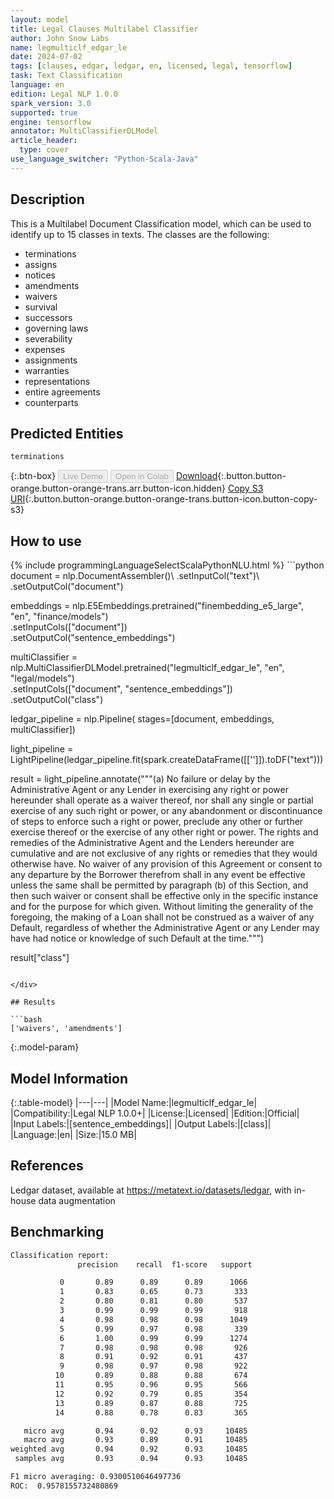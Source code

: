 ```yaml
---
layout: model
title: Legal Clauses Multilabel Classifier
author: John Snow Labs
name: legmulticlf_edgar_le
date: 2024-07-02
tags: [clauses, edgar, ledgar, en, licensed, legal, tensorflow]
task: Text Classification
language: en
edition: Legal NLP 1.0.0
spark_version: 3.0
supported: true
engine: tensorflow
annotator: MultiClassifierDLModel
article_header:
  type: cover
use_language_switcher: "Python-Scala-Java"
---
```


## Description

This is a Multilabel Document Classification model, which can be used to identify up to 15 classes in texts. The classes are the following:

- terminations
- assigns
- notices
- amendments
- waivers
- survival
- successors
- governing laws
- severability
- expenses
- assignments
- warranties
- representations
- entire agreements
- counterparts

## Predicted Entities

`terminations`

{:.btn-box}
<button class="button button-orange" disabled>Live Demo</button>
<button class="button button-orange" disabled>Open in Colab</button>
[Download](https://s3.amazonaws.com/auxdata.johnsnowlabs.com/legal/models/legmulticlf_edgar_le_en_1.0.0_3.0_1719935035558.zip){:.button.button-orange.button-orange-trans.arr.button-icon.hidden}
[Copy S3 URI](s3://auxdata.johnsnowlabs.com/legal/models/legmulticlf_edgar_le_en_1.0.0_3.0_1719935035558.zip){:.button.button-orange.button-orange-trans.button-icon.button-copy-s3}

## How to use



<div class="tabs-box" markdown="1">
{% include programmingLanguageSelectScalaPythonNLU.html %}
```python
document = nlp.DocumentAssembler()\
  .setInputCol("text")\
  .setOutputCol("document")

embeddings = nlp.E5Embeddings.pretrained("finembedding_e5_large", "en", "finance/models")\
  .setInputCols(["document"])\
  .setOutputCol("sentence_embeddings")


multiClassifier = nlp.MultiClassifierDLModel.pretrained("legmulticlf_edgar_le", "en", "legal/models") \
  .setInputCols(["document", "sentence_embeddings"]) \
  .setOutputCol("class")

ledgar_pipeline = nlp.Pipeline(
    stages=[document, 
            embeddings,
            multiClassifier])


light_pipeline = LightPipeline(ledgar_pipeline.fit(spark.createDataFrame([['']]).toDF("text")))

result = light_pipeline.annotate("""(a) No failure or delay by the Administrative Agent or any Lender in exercising any right or power hereunder shall operate as a waiver thereof, nor shall any single or partial exercise of any such right or power, or any abandonment or discontinuance of steps to enforce such a right or power, preclude any other or further exercise thereof or the exercise of any other right or power. The rights and remedies of the Administrative Agent and the Lenders hereunder are cumulative and are not exclusive of any rights or remedies that they would otherwise have. No waiver of any provision of this Agreement or consent to any departure by the Borrower therefrom shall in any event be effective unless the same shall be permitted by paragraph (b) of this Section, and then such waiver or consent shall be effective only in the specific instance and for the purpose for which given. Without limiting the generality of the foregoing, the making of a Loan shall not be construed as a waiver of any Default, regardless of whether the Administrative Agent or any Lender may have had notice or knowledge of such Default at the time.""")

result["class"]
```

</div>

## Results

```bash
['waivers', 'amendments']
```

{:.model-param}
## Model Information

{:.table-model}
|---|---|
|Model Name:|legmulticlf_edgar_le|
|Compatibility:|Legal NLP 1.0.0+|
|License:|Licensed|
|Edition:|Official|
|Input Labels:|[sentence_embeddings]|
|Output Labels:|[class]|
|Language:|en|
|Size:|15.0 MB|

## References

Ledgar dataset, available at https://metatext.io/datasets/ledgar, with in-house data augmentation

## Benchmarking

```bash
Classification report: 
               precision    recall  f1-score   support

           0       0.89      0.89      0.89      1066
           1       0.83      0.65      0.73       333
           2       0.80      0.81      0.80       537
           3       0.99      0.99      0.99       918
           4       0.98      0.98      0.98      1049
           5       0.99      0.97      0.98       339
           6       1.00      0.99      0.99      1274
           7       0.98      0.98      0.98       926
           8       0.91      0.92      0.91       437
           9       0.98      0.97      0.98       922
          10       0.89      0.88      0.88       674
          11       0.95      0.96      0.95       566
          12       0.92      0.79      0.85       354
          13       0.89      0.87      0.88       725
          14       0.88      0.78      0.83       365

   micro avg       0.94      0.92      0.93     10485
   macro avg       0.93      0.89      0.91     10485
weighted avg       0.94      0.92      0.93     10485
 samples avg       0.93      0.94      0.93     10485

F1 micro averaging: 0.9300510646497736
ROC:  0.9578155732480869

```